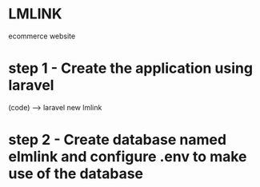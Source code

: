 # LMLINK

ecommerce website

# step 1 - Create the application using laravel

(code)
--> laravel new lmlink

# step 2 - Create database named elmlink and configure .env to make use of the database
